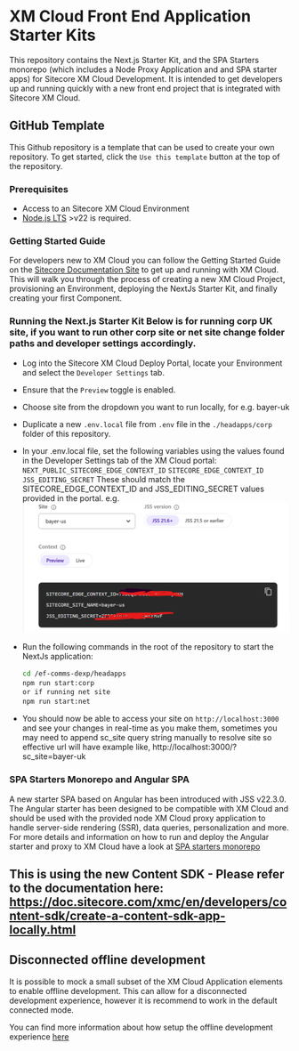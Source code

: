# XM Cloud Front End Application Starter Kits

This repository contains the Next.js Starter Kit, and the SPA Starters monorepo (which includes a Node Proxy Application and and SPA starter apps) for Sitecore XM Cloud Development. It is intended to get developers up and running quickly with a new front end project that is integrated with Sitecore XM Cloud.

## GitHub Template

This Github repository is a template that can be used to create your own repository. To get started, click the `Use this template` button at the top of the repository.

### Prerequisites

- Access to an Sitecore XM Cloud Environment
- [Node.js LTS](https://nodejs.org/en/) >v22 is required.

### Getting Started Guide

For developers new to XM Cloud you can follow the Getting Started Guide on the [Sitecore Documentation Site](https://doc.sitecore.com/xmc) to get up and running with XM Cloud. This will walk you through the process of creating a new XM Cloud Project, provisioning an Environment, deploying the NextJs Starter Kit, and finally creating your first Component.

### Running the Next.js Starter Kit Below is for running corp UK site, if you want to run other corp site or net site change folder paths and developer settings accordingly.

- Log into the Sitecore XM Cloud Deploy Portal, locate your Environment and select the `Developer Settings` tab.
- Ensure that the `Preview` toggle is enabled.
- Choose site from the dropdown you want to run locally, for e.g. bayer-uk
- Duplicate a new `.env.local` file from `.env` file in the `./headapps/corp` folder of this repository.
- In your .env.local file, set the following variables using the values found in the Developer Settings tab of the XM Cloud portal:
  `NEXT_PUBLIC_SITECORE_EDGE_CONTEXT_ID`
  `SITECORE_EDGE_CONTEXT_ID`
  `JSS_EDITING_SECRET`
  These should match the SITECORE_EDGE_CONTEXT_ID and JSS_EDITING_SECRET values provided in the portal.
  e.g.
  ![alt text](image.png)

- Run the following commands in the root of the repository to start the NextJs application:
  ```bash
  cd /ef-comms-dexp/headapps
  npm run start:corp
  or if running net site
  npm run start:net
  ```
- You should now be able to access your site on `http://localhost:3000` and see your changes in real-time as you make them, sometimes you may need to append sc_site query string manually to resolve site so effective url will have example like, http://localhost:3000/?sc_site=bayer-uk

### SPA Starters Monorepo and Angular SPA

A new starter SPA based on Angular has been introduced with JSS v22.3.0. The Angular starter has been designed to be compatible with XM Cloud and should be used with the provided node XM Cloud proxy application to handle server-side rendering (SSR), data queries, personalization and more. For more details and information on how to run and deploy the Angular starter and proxy to XM Cloud have a look at [SPA starters monorepo](headapps/spa-starters/)

## This is using the new Content SDK - Please refer to the documentation here: https://doc.sitecore.com/xmc/en/developers/content-sdk/create-a-content-sdk-app-locally.html

## Disconnected offline development

It is possible to mock a small subset of the XM Cloud Application elements to enable offline development. This can allow for a disconnected development experience, however it is recommend to work in the default connected mode.

You can find more information about how setup the offline development experience [here](./local-containers/README.md)
